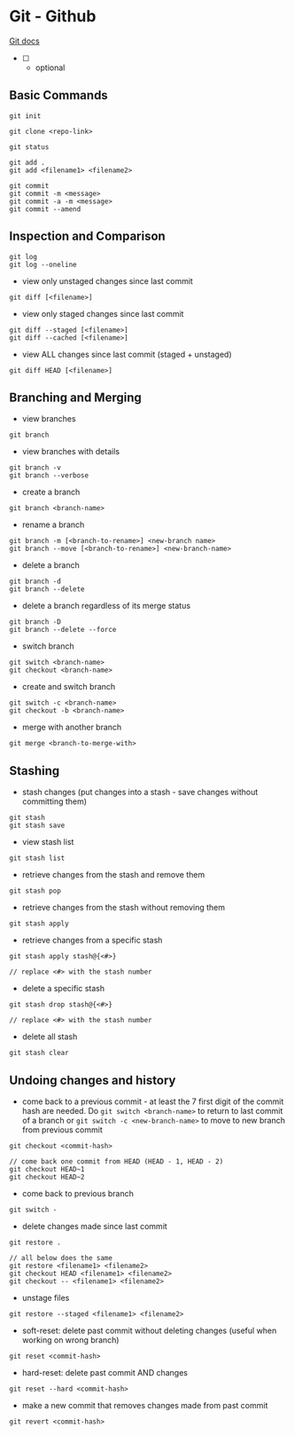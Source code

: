 # Git - Github

[Git docs](https://git-scm.com/docs)

- [ ] - optional

## Basic Commands

```
git init
```

```
git clone <repo-link>
```

```
git status
```

```
git add .
git add <filename1> <filename2>
```

```
git commit
git commit -m <message>
git commit -a -m <message>
git commit --amend
```

## Inspection and Comparison

```
git log
git log --oneline
```

- view only unstaged changes since last commit

```
git diff [<filename>]
```

- view only staged changes since last commit

```
git diff --staged [<filename>]
git diff --cached [<filename>]
```

- view ALL changes since last commit (staged + unstaged)

```
git diff HEAD [<filename>]
```

## Branching and Merging

- view branches

```
git branch
```

- view branches with details

```
git branch -v
git branch --verbose
```

- create a branch

```
git branch <branch-name>
```

- rename a branch

```
git branch -m [<branch-to-rename>] <new-branch name>
git branch --move [<branch-to-rename>] <new-branch-name>
```

- delete a branch

```
git branch -d
git branch --delete
```

- delete a branch regardless of its merge status

```
git branch -D
git branch --delete --force
```

- switch branch

```
git switch <branch-name>
git checkout <branch-name>
```

- create and switch branch

```
git switch -c <branch-name>
git checkout -b <branch-name>
```

- merge with another branch

```
git merge <branch-to-merge-with>
```

## Stashing

- stash changes (put changes into a stash - save changes without committing them)

```
git stash
git stash save
```

- view stash list

```
git stash list
```

- retrieve changes from the stash and remove them

```
git stash pop
```

- retrieve changes from the stash without removing them

```
git stash apply
```

- retrieve changes from a specific stash

```
git stash apply stash@{<#>}

// replace <#> with the stash number
```

- delete a specific stash

```
git stash drop stash@{<#>}

// replace <#> with the stash number
```

- delete all stash

```
git stash clear
```

## Undoing changes and history

- come back to a previous commit - at least the 7 first digit of the commit hash are needed. Do `git switch <branch-name>` to return to last commit of a branch or `git switch -c <new-branch-name>` to move to new branch from previous commit

```
git checkout <commit-hash>

// come back one commit from HEAD (HEAD - 1, HEAD - 2)
git checkout HEAD~1
git checkout HEAD~2
```

- come back to previous branch

```
git switch -
```

- delete changes made since last commit

```
git restore .

// all below does the same
git restore <filename1> <filename2>
git checkout HEAD <filename1> <filename2>
git checkout -- <filename1> <filename2>
```

- unstage files

```
git restore --staged <filename1> <filename2>
```

- soft-reset: delete past commit without deleting changes (useful when working on wrong branch)

```
git reset <commit-hash>
```

- hard-reset: delete past commit AND changes

```
git reset --hard <commit-hash>
```

- make a new commit that removes changes made from past commit

```
git revert <commit-hash>
```

